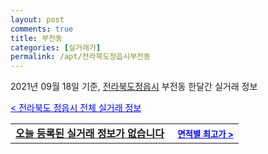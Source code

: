 ```yaml
---
layout: post
comments: true
title: 부전동
categories: [실거래가]
permalink: /apt/전라북도정읍시부전동
---
```


2021년 09월 18일 기준, <a href="/apt/전라북도정읍시">전라북도정읍시</a> 부전동 한달간 실거래 정보

<a style="color: blue;" href="/apt/전라북도정읍시">< 전라북도 정읍시 전체 실거래 정보</a>
<!---- start ---->
<table>
  <tr>
    <td colspan="4" style="font-weight: bold;"><a href="/apt/전라북도정읍시부전동{name_without_space}">오늘 등록된 실거래 정보가 없습니다</a> &nbsp;&nbsp;&nbsp; <a style="color: blue; font-size: smaller;" href="/apt/전라북도정읍시부전동{name_without_space}">면적별 최고가 ></a></td>
  </tr>
    
</table>
<!---- end ---->
    